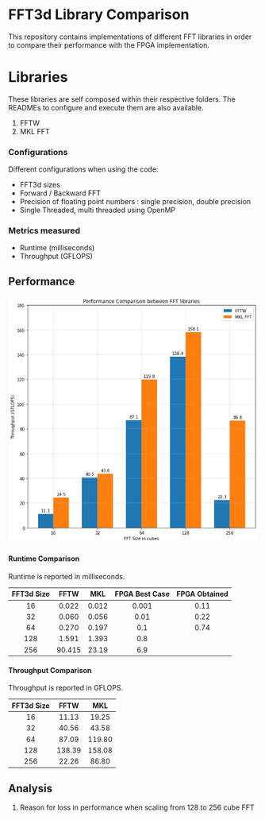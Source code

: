 # FFT3d Library Comparison

This repository contains implementations of different FFT libraries in
order to compare their performance with the FPGA implementation.

# Libraries 
These libraries are self composed within their respective folders. The READMEs
to configure and execute them are also available.

1. FFTW
2. MKL FFT

### Configurations
Different configurations when using the code:

- FFT3d sizes
- Forward / Backward FFT
- Precision of floating point numbers : single precision, double precision
- Single Threaded, multi threaded using OpenMP

### Metrics measured

- Runtime (milliseconds)
- Throughput (GFLOPS)

## Performance

![Performance Comparison](common/fftw_mkl_perf.png)

#### Runtime Comparison

Runtime is reported in milliseconds.

| FFT3d Size |   FFTW   |    MKL   | FPGA Best Case |  FPGA Obtained |
|:----------:|:--------:|:--------:|:--------------:|:--------------:|
|     16     |   0.022  |  0.012   |    0.001       |     0.11       |
|     32     |   0.060  |  0.056   |    0.01        |     0.22       |
|     64     |   0.270  |  0.197   |    0.1         |     0.74       |
|     128    |   1.591  |  1.393   |    0.8         |                |
|     256    |  90.415  |  23.19   |    6.9         |                |

#### Throughput Comparison

Throughput is reported in GFLOPS.

| FFT3d Size |   FFTW   |    MKL   |
|:----------:|:--------:|:--------:|
|     16     |   11.13  |  19.25   |
|     32     |   40.56  |  43.58   |
|     64     |   87.09  | 119.80   |
|     128    |  138.39  | 158.08   |
|     256    |   22.26  |  86.80   |

## Analysis

1. Reason for loss in performance when scaling from 128 to 256 cube FFT
